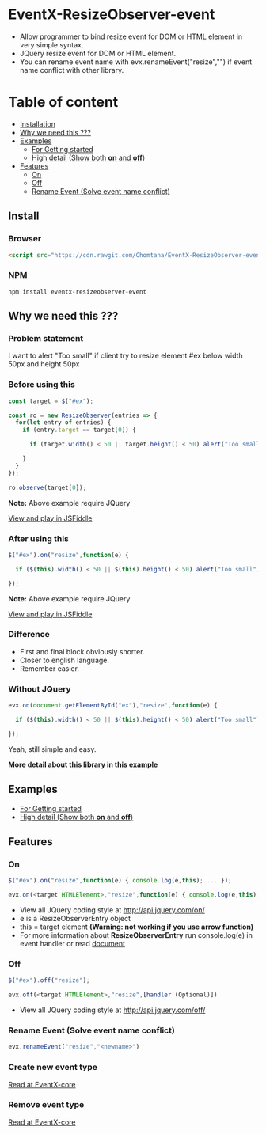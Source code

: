 # EventX-ResizeObserver-event
* Allow programmer to bind resize event for DOM or HTML element in very simple syntax.
* JQuery resize event for DOM or HTML element.
* You can rename event name with evx.renameEvent("resize","<newname>") if event name conflict with other library.
  
# Table of content
* [Installation](#install)
* [Why we need this ???](#why-we-need-this-)
* [Examples](#examples)
  * [For Getting started](https://jsfiddle.net/Chomtana/zyjy6xsk/)
  * [High detail (Show both **on** and **off**)](https://jsfiddle.net/Chomtana/o3roqcc0/)
* [Features](#features)
  * [On](#on)
  * [Off](#off)
  * [Rename Event (Solve event name conflict)](#rename-event-solve-event-name-conflict)

## Install
### Browser
```html
<script src="https://cdn.rawgit.com/Chomtana/EventX-ResizeObserver-event/ec675c5c/dist/eventx-resize.js"></script>
```

### NPM
```
npm install eventx-resizeobserver-event
```

## Why we need this ???
### Problem statement
I want to alert "Too small" if client try to resize element #ex below width 50px and height 50px

### Before using this
```javascript
const target = $("#ex");

const ro = new ResizeObserver(entries => {
  for(let entry of entries) {
    if (entry.target == target[0]) {
```
```javascript
      if (target.width() < 50 || target.height() < 50) alert("Too small");
```
```javascript
    }
  }
});

ro.observe(target[0]);
```
**Note:** Above example require JQuery

[View and play in JSFiddle](https://jsfiddle.net/Chomtana/fLe166sL/)

### After using this
```javascript
$("#ex").on("resize",function(e) {
```
```javascript
  if ($(this).width() < 50 || $(this).height() < 50) alert("Too small");
```
```javascript
});
```
**Note:** Above example require JQuery

[View and play in JSFiddle](https://jsfiddle.net/Chomtana/zyjy6xsk/)

### Difference
* First and final block obviously shorter.
* Closer to english language.
* Remember easier.

### Without JQuery
```javascript
evx.on(document.getElementById("ex"),"resize",function(e) {
```
```javascript
  if ($(this).width() < 50 || $(this).height() < 50) alert("Too small");
```
```javascript
});
```
Yeah, still simple and easy.

**More detail about this library in this [example](https://jsfiddle.net/Chomtana/o3roqcc0/)**

## Examples
* [For Getting started](https://jsfiddle.net/Chomtana/zyjy6xsk/)
* [High detail (Show both **on** and **off**)](https://jsfiddle.net/Chomtana/o3roqcc0/)

## Features
### On
```javascript
$("#ex").on("resize",function(e) { console.log(e,this); ... });
```
```javascript
evx.on(<target HTMLElement>,"resize",function(e) { console.log(e,this); ... });
```
* View all JQuery coding style at http://api.jquery.com/on/
* e is a ResizeObserverEntry object
* this = target element **(Warning: not working if you use arrow function)**
* For more information about **ResizeObserverEntry** run console.log(e) in event handler or read [document](https://wicg.github.io/ResizeObserver/#resize-observer-entry-interface)

### Off
```javascript
$("#ex").off("resize");
```
```javascript
evx.off(<target HTMLElement>,"resize",[handler (Optional)])
```
* View all JQuery coding style at http://api.jquery.com/off/

### Rename Event (Solve event name conflict)
```javascript
evx.renameEvent("resize","<newname>")
```

### Create new event type
[Read at EventX-core](https://github.com/Chomtana/EventX-core#create-new-event)

### Remove event type
[Read at EventX-core](https://github.com/Chomtana/EventX-core)
